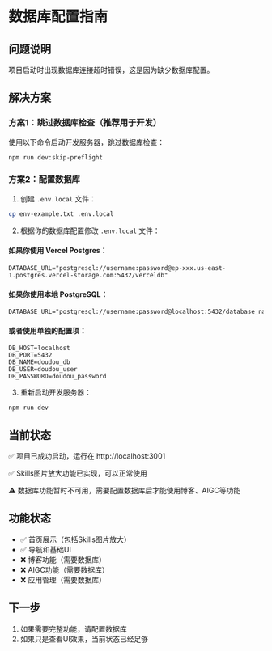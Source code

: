 # 数据库配置指南

## 问题说明

项目启动时出现数据库连接超时错误，这是因为缺少数据库配置。

## 解决方案

### 方案1：跳过数据库检查（推荐用于开发）

使用以下命令启动开发服务器，跳过数据库检查：

```bash
npm run dev:skip-preflight
```

### 方案2：配置数据库

1. 创建 `.env.local` 文件：

```bash
cp env-example.txt .env.local
```

2. 根据你的数据库配置修改 `.env.local` 文件：

#### 如果你使用 Vercel Postgres：
```env
DATABASE_URL="postgresql://username:password@ep-xxx.us-east-1.postgres.vercel-storage.com:5432/verceldb"
```

#### 如果你使用本地 PostgreSQL：
```env
DATABASE_URL="postgresql://username:password@localhost:5432/database_name"
```

#### 或者使用单独的配置项：
```env
DB_HOST=localhost
DB_PORT=5432
DB_NAME=doudou_db
DB_USER=doudou_user
DB_PASSWORD=doudou_password
```

3. 重新启动开发服务器：

```bash
npm run dev
```

## 当前状态

✅ 项目已成功启动，运行在 http://localhost:3001

✅ Skills图片放大功能已实现，可以正常使用

⚠️ 数据库功能暂时不可用，需要配置数据库后才能使用博客、AIGC等功能

## 功能状态

- ✅ 首页展示（包括Skills图片放大）
- ✅ 导航和基础UI
- ❌ 博客功能（需要数据库）
- ❌ AIGC功能（需要数据库）
- ❌ 应用管理（需要数据库）

## 下一步

1. 如果需要完整功能，请配置数据库
2. 如果只是查看UI效果，当前状态已经足够
